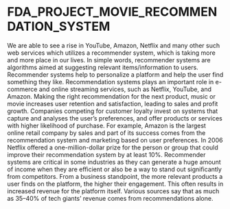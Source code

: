 # FDA_PROJECT_MOVIE_RECOMMENDATION_SYSTEM
We are able to see a rise in YouTube, Amazon, Netflix and many other such web services which utilizes a recommender system, which is taking more and more place in our lives. In simple words, recommender systems are algorithms aimed at suggesting relevant items/information to users. Recommender systems help to personalize a platform and help the user find something they like.
Recommendation systems plays an important role in e-commerce and online streaming services, such as Netflix, YouTube, and Amazon. Making the right recommendation for the next product, music or movie increases user retention and satisfaction, leading to sales and profit growth. Companies competing for customer loyalty invest on systems that capture and analyses the user’s preferences, and offer products or services with higher likelihood of purchase.
For example, Amazon is the largest online retail company by sales and part of its success comes from the recommendation system and marketing based on user preferences. 
In 2006 Netflix offered a one-million-dollar prize for the person or group that could improve their recommendation system by at least 10%.
Recommender systems are critical in some industries as they can generate a huge amount of income when they are efficient or also be a way to stand out significantly from competitors.
From a business standpoint, the more relevant products a user finds on the platform, the higher their engagement. This often results in increased revenue for the platform itself. Various sources say that as much as 35–40% of tech giants’ revenue comes from recommendations alone.
